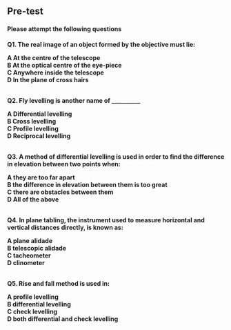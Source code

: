 ## <b> Pre-test
#### Please attempt the following questions

Q1. The real image of an object formed by the objective must lie:<br>

A   At the centre of the telescope<br>
B   At the optical centre of the eye-piece<br>
C   Anywhere inside the telescope<br>
<b>D   In the plane of cross hairs</b><br><br>


Q2. Fly levelling is another name of __________<br>

<b>A   Differential levelling</b><br>
B   Cross levelling<br>
C   Profile levelling<br>
D   Reciprocal levelling<br><br>


Q3. A method of differential levelling is used in order to find the difference in elevation between two points when:<br>

A   they are too far apart<br>
B   the difference in elevation between them is too great<br>
C   there are obstacles between them<br>
<b>D   All of the above</b><br><br>



Q4. In plane tabling, the instrument used to measure horizontal and vertical distances directly, is known as:<br>

A   plane alidade<br>
<b>B   telescopic alidade</b><br>
C   tacheometer<br>
D   clinometer<br><br>


Q5. Rise and fall method is used in:<br>

A   profile levelling<br>
B   differential levelling<br>
C   check levelling<br>
<b>D   both differential and check levelling</b><br><br>
